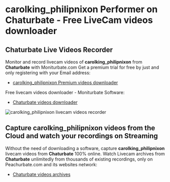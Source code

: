 # carolking_philipnixon Performer on Chaturbate - Free LiveCam videos downloader

## Chaturbate Live Videos Recorder

Monitor and record livecam videos of **carolking_philipnixon** from **Chaturbate** with Moniturbate.com
Get a premium trial for free by just and only registering with your Email address:
* [carolking_philipnixon Premium videos downloader](https://moniturbate.com/request-demo-licence-key.html)

Free livecam videos downloader - Moniturbate Software:
* [Chaturbate videos downloader](https://moniturbate.com/moniturbate-download-software.html)

![carolking_philipnixon livecam videos recorder](https://peachurnet.com/templates/moniturbate-software.png)


## Capture carolking_philipnixon videos from the Cloud and watch your recordings on Streaming

Without the need of downloading a software, capture **carolking_philipnixon** livecam videos from **Chaturbate** 100% online.
Watch Livecam archives from **Chaturbate** unlimitedly from thousands of existing recordings, only on Peachurbate.com and its websites network:
* [Chaturbate videos archives](https://peachurnet.com/)